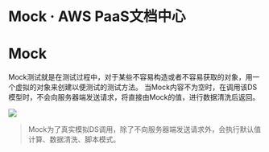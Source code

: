 # Mock · AWS PaaS文档中心

# Mock

Mock测试就是在测试过程中，对于某些不容易构造或者不容易获取的对象，用一个虚拟的对象来创建以便测试的测试方法。 当Mock内容不为空时，在调用该DS模型时，不会向服务器端发送请求，将直接由Mock的值，进行数据清洗后返回。

[![](https://docs.awspaas.com/reference-guide/aws-paas-cc-reference-guide/datasource/rds48.png)](<rds48.png>)

> Mock为了真实模拟DS调用，除了不向服务器端发送请求外，会执行默认值计算、数据清洗、脚本模式。